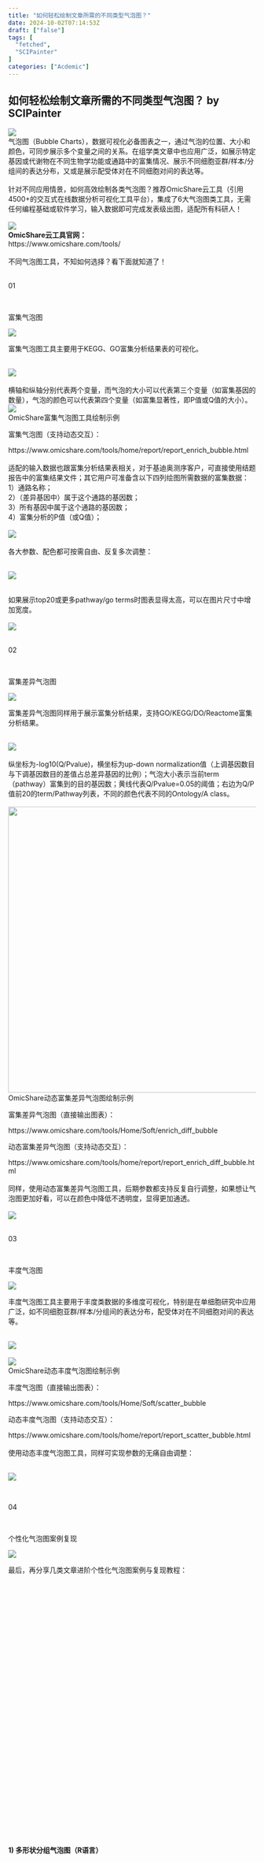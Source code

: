 ```yaml
---
title: "如何轻松绘制文章所需的不同类型气泡图？"
date: 2024-10-02T07:14:53Z
draft: ["false"]
tags: [
  "fetched",
  "SCIPainter"
]
categories: ["Acdemic"]
---
```

如何轻松绘制文章所需的不同类型气泡图？ by SCIPainter
------
<div><section data-mpa-powered-by="yiban.io"><img data-imgfileid="100063773" data-ratio="0.0875" data-s="300,640" data-src="https://mmbiz.qpic.cn/sz_mmbiz_gif/tgUVxVRjT6nRhkIeODMwaD9E83FTjMKRvWbRxqGdkHCypiaGgzuBicnNibvHXRCIZazR9zjTUE8IV1haEg3tbc6Eg/640?wx_fmt=gif&amp;from=appmsg" data-type="gif" data-w="800" src="https://mmbiz.qpic.cn/sz_mmbiz_gif/tgUVxVRjT6nRhkIeODMwaD9E83FTjMKRvWbRxqGdkHCypiaGgzuBicnNibvHXRCIZazR9zjTUE8IV1haEg3tbc6Eg/640?wx_fmt=gif&amp;from=appmsg"></section><section><span>气泡图（Bubble Charts）</span><span>，数据可视化必备图表之一，通过气泡的位置、大小和颜色，可同步展示多个变量之间的关系。在组学类文章中也应用广泛，如展示特定基因或代谢物在不同生物学功能或通路中的富集情况、展示不同细胞亚群/样本/分组间的表达分布，又或是展示配受体对在不同细胞对间的表达等。</span></section><section><span><br></span></section><section><span>针对不同应用情景，如何高效绘制各类气泡图？推荐</span><span>OmicShare云工具</span><span>（引用4500+的交互式在线数据分析可视化工具平台），集成了6大气泡图类工具，无需任何编程基础或软件学习，输入数据即可完成发表级出图，适配所有科研人！</span></section><section><span><br></span></section><section><img data-imgfileid="100063751" data-ratio="0.4203703703703704" data-src="https://mmbiz.qpic.cn/sz_mmbiz_png/tgUVxVRjT6nnWLWazJYX9pZYQRHoTrnKc8eN1ZOey5qlFibHrQE5abDEgqianTicn7tibKSQnSML6APjzfbsnN2bKA/640?wx_fmt=png&amp;from=appmsg" data-type="png" data-w="1080" src="https://mmbiz.qpic.cn/sz_mmbiz_png/tgUVxVRjT6nnWLWazJYX9pZYQRHoTrnKc8eN1ZOey5qlFibHrQE5abDEgqianTicn7tibKSQnSML6APjzfbsnN2bKA/640?wx_fmt=png&amp;from=appmsg"></section><section><strong><span>OmicShare云工具官网：</span></strong></section><section><span>https://www.omicshare.com/tools/</span></section><section><span><br></span></section><section><span>不同气泡图工具，不知如何选择？看下面就知道了！</span></section><section><span><br mpa-from-tpl="t"></span></section><section data-mpa-template="t" mpa-from-tpl="t"><section data-mid="" mpa-from-tpl="t"><section data-mid="" mpa-from-tpl="t"><section data-mid="" mpa-from-tpl="t"><section data-mid="" mpa-from-tpl="t"><section data-mid="" mpa-from-tpl="t"><p data-mid="">01</p></section></section><section data-mid="" mpa-from-tpl="t"><br></section></section><section data-mid="" mpa-from-tpl="t"><p yb-mpa-mark="mark-style-text" data-mid="">富集气泡图</p></section><section data-mid="" mpa-from-tpl="t"><img data-ratio="0.9230769230769231" data-src="https://mmbiz.qpic.cn/mmbiz_gif/Yejauicjpr2mFV6NoGyHBxnZbUkgYI9QW1bUXLgM8wzChveV3hiaEYRhuqKNOTbFwlPicIseac8ornyCZTdjIS3rA/640?from=appmsg" data-w="78" src="https://mmbiz.qpic.cn/mmbiz_gif/Yejauicjpr2mFV6NoGyHBxnZbUkgYI9QW1bUXLgM8wzChveV3hiaEYRhuqKNOTbFwlPicIseac8ornyCZTdjIS3rA/640?from=appmsg"></section></section></section></section><p><span>富集气泡图工具主要用于KEGG、GO富集分析结果表的可视化。</span></p><section><span><br></span></section><section><img data-imgfileid="100063753" data-ratio="0.2807017543859649" data-src="https://mmbiz.qpic.cn/sz_mmbiz_png/tgUVxVRjT6nnWLWazJYX9pZYQRHoTrnKFJUFVt4OPxsJx3h9K9cIQ7yefXc7ic2eG194Gicb8iaBoibu72fwWcbwSw/640?wx_fmt=png&amp;from=appmsg" data-type="png" data-w="912" src="https://mmbiz.qpic.cn/sz_mmbiz_png/tgUVxVRjT6nnWLWazJYX9pZYQRHoTrnKFJUFVt4OPxsJx3h9K9cIQ7yefXc7ic2eG194Gicb8iaBoibu72fwWcbwSw/640?wx_fmt=png&amp;from=appmsg"></section><section><span><br></span></section><section><span>横轴和纵轴分别代表两个变量，而气泡的大小可以代表第三个变量（如富集基因的数量），气泡的颜色可以代表第四个变量（如富集显著性，即P值或Q值的大小）。</span></section><section><img data-imgfileid="100063754" data-ratio="0.7005780346820809" data-src="https://mmbiz.qpic.cn/sz_mmbiz_png/tgUVxVRjT6nnWLWazJYX9pZYQRHoTrnKxfq8WXkI5GNoMT8NYRF9pHAGqMzXLG1SSoquZ05FwIxIGxo0Vw9DtQ/640?wx_fmt=png&amp;from=appmsg" data-type="png" data-w="865" src="https://mmbiz.qpic.cn/sz_mmbiz_png/tgUVxVRjT6nnWLWazJYX9pZYQRHoTrnKxfq8WXkI5GNoMT8NYRF9pHAGqMzXLG1SSoquZ05FwIxIGxo0Vw9DtQ/640?wx_fmt=png&amp;from=appmsg"></section><section><span>OmicShare富集气泡图工具绘制示例</span></section><p><span>富集气泡图（支持动态交互）：</span></p><section><span>https://www.omicshare.com/tools/home/report/report_enrich_bubble.html</span></section><section><span><br></span></section><section><span>适配的输入数据也跟富集分析结果表相关，对于基迪奥测序客户，可直接使用结题报告中的富集结果文件；其它用户可准备含以下四列绘图所需数据的富集数据：</span></section><section><span>1）通路名称；</span></section><section><span>2）（差异基因中）属于这个通路的基因数；</span></section><section><span>3）所有基因中属于这个通路的基因数；</span></section><section><span>4）富集分析的P值（或Q值）；</span></section><section><span><br></span></section><section><img data-imgfileid="100063752" data-ratio="0.2809248554913295" data-src="https://mmbiz.qpic.cn/sz_mmbiz_png/tgUVxVRjT6nnWLWazJYX9pZYQRHoTrnKGLdiakucEFSzFSnCGxicaTIhQJGuO3NnT03iaaAqZn79avqTdwdGtlq4A/640?wx_fmt=png&amp;from=appmsg" data-type="png" data-w="865" src="https://mmbiz.qpic.cn/sz_mmbiz_png/tgUVxVRjT6nnWLWazJYX9pZYQRHoTrnKGLdiakucEFSzFSnCGxicaTIhQJGuO3NnT03iaaAqZn79avqTdwdGtlq4A/640?wx_fmt=png&amp;from=appmsg"></section><section><span><br></span></section><section><span>各大参数、配色都可按需自由、反复多次调整：</span></section><section><span><br></span></section><p><img data-galleryid="" data-imgfileid="100063755" data-ratio="0.48515769944341375" data-src="https://mmbiz.qpic.cn/sz_mmbiz_gif/tgUVxVRjT6nnWLWazJYX9pZYQRHoTrnKYl1IQ31UFqWJb7xwGY6PfficCibkWSW4wX0CKVYdg7eb2rZcyWNlqdxQ/640?wx_fmt=gif&amp;from=appmsg" data-type="gif" data-w="1078" src="https://mmbiz.qpic.cn/sz_mmbiz_gif/tgUVxVRjT6nnWLWazJYX9pZYQRHoTrnKYl1IQ31UFqWJb7xwGY6PfficCibkWSW4wX0CKVYdg7eb2rZcyWNlqdxQ/640?wx_fmt=gif&amp;from=appmsg"></p><section><br></section><section><span>如果展示top20或更多pathway/go terms时图表显得太高，可以在图片尺寸中增加宽度。</span></section><section><br></section><section><img data-imgfileid="100063760" data-ratio="0.7111111111111111" data-src="https://mmbiz.qpic.cn/sz_mmbiz_gif/tgUVxVRjT6nnWLWazJYX9pZYQRHoTrnKT6Ne7wra39ic3fYbAso3Zvcz1vZZuVz5XdPibH4Kduf9N2Rgdh4ZyiaiaA/640?wx_fmt=gif&amp;from=appmsg" data-type="gif" data-w="1080" src="https://mmbiz.qpic.cn/sz_mmbiz_gif/tgUVxVRjT6nnWLWazJYX9pZYQRHoTrnKT6Ne7wra39ic3fYbAso3Zvcz1vZZuVz5XdPibH4Kduf9N2Rgdh4ZyiaiaA/640?wx_fmt=gif&amp;from=appmsg"></section><section><span><br mpa-from-tpl="t"></span></section><section data-mpa-template="t" mpa-from-tpl="t"><section data-mid="" mpa-from-tpl="t"><section data-mid="" mpa-from-tpl="t"><section data-mid="" mpa-from-tpl="t"><section data-mid="" mpa-from-tpl="t"><section data-mid="" mpa-from-tpl="t"><p data-mid="">02</p></section></section><section data-mid="" mpa-from-tpl="t"><br></section></section><section data-mid="" mpa-from-tpl="t"><p yb-mpa-mark="mark-style-text" data-mid="">富集差异气泡图</p></section><section data-mid="" mpa-from-tpl="t"><img data-ratio="0.9230769230769231" data-src="https://mmbiz.qpic.cn/mmbiz_gif/Yejauicjpr2mFV6NoGyHBxnZbUkgYI9QW1bUXLgM8wzChveV3hiaEYRhuqKNOTbFwlPicIseac8ornyCZTdjIS3rA/640?" data-w="78" src="https://mmbiz.qpic.cn/mmbiz_gif/Yejauicjpr2mFV6NoGyHBxnZbUkgYI9QW1bUXLgM8wzChveV3hiaEYRhuqKNOTbFwlPicIseac8ornyCZTdjIS3rA/640?"></section></section></section></section><p><span>富集差异气泡图同样用于展示富集分析结果，支持GO/KEGG/DO/Reactome富集分析结果。</span></p><section><br></section><section><img data-imgfileid="100063759" data-ratio="0.23981481481481481" data-src="https://mmbiz.qpic.cn/sz_mmbiz_png/tgUVxVRjT6nnWLWazJYX9pZYQRHoTrnKL5sicn8E1IktrTticfMPrOpUAThPjwH4zlOiaFsBiciaSWZNicO4TJh6NJicQ/640?wx_fmt=png&amp;from=appmsg" data-type="png" data-w="1080" src="https://mmbiz.qpic.cn/sz_mmbiz_png/tgUVxVRjT6nnWLWazJYX9pZYQRHoTrnKL5sicn8E1IktrTticfMPrOpUAThPjwH4zlOiaFsBiciaSWZNicO4TJh6NJicQ/640?wx_fmt=png&amp;from=appmsg"></section><section><span><br></span></section><section><span>纵坐标为-log10(Q/Pvalue)，横坐标为up-down normalization值（上调基因数目与下调基因数目的差值占总差异基因的比例）；气泡大小表示当前term（pathway）富集到的目的基因数；黄线代表Q/Pvalue=0.05的阈值；右边为Q/P值前20的term/Pathway列表，不同的颜色代表不同的Ontology/A class。</span></section><section><span><br></span></section><section><img data-imgfileid="100063774" data-ratio="0.537962962962963" data-src="https://mmbiz.qpic.cn/sz_mmbiz_png/tgUVxVRjT6nnWLWazJYX9pZYQRHoTrnKyc9U3FNaW0ibZmct5G7I7JwrA8NlROXqyHNDicEGcKiaCBCgtMHXFkicCg/640?&amp;wx_fmt=png" data-type="png" data-w="1080" height="581" width="1080" src="https://mmbiz.qpic.cn/sz_mmbiz_png/tgUVxVRjT6nnWLWazJYX9pZYQRHoTrnKyc9U3FNaW0ibZmct5G7I7JwrA8NlROXqyHNDicEGcKiaCBCgtMHXFkicCg/640?&amp;wx_fmt=png"></section><section><span>OmicShare动态富集差异气泡图绘制示例</span></section><p><span>富集差异气泡图（直接输出图表）：</span></p><section><span>https://www.omicshare.com/tools/Home/Soft/enrich_diff_bubble</span></section><p><span>动态富集差异气泡图（支持动态交互）：</span></p><section><span>https://www.omicshare.com/tools/home/report/report_enrich_diff_bubble.html</span></section><section><span><br></span></section><section><span>同样，使用动态富集差异气泡图工具，后期参数都支持反复自行调整，如果想让气泡图更加好看，可以在颜色中降低不透明度，显得更加通透。</span></section><section><br></section><section><img data-imgfileid="100063757" data-ratio="0.549074074074074" data-src="https://mmbiz.qpic.cn/sz_mmbiz_png/tgUVxVRjT6nnWLWazJYX9pZYQRHoTrnKwhbOmVHown1nEfxeOyPs99eggshPGVKjQ7C4vP3lexvS2GVwJeLNUg/640?wx_fmt=png&amp;from=appmsg" data-type="png" data-w="1080" src="https://mmbiz.qpic.cn/sz_mmbiz_png/tgUVxVRjT6nnWLWazJYX9pZYQRHoTrnKwhbOmVHown1nEfxeOyPs99eggshPGVKjQ7C4vP3lexvS2GVwJeLNUg/640?wx_fmt=png&amp;from=appmsg"></section><section><span><br mpa-from-tpl="t"></span></section><section data-mpa-template="t" mpa-from-tpl="t"><section data-mid="" mpa-from-tpl="t"><section data-mid="" mpa-from-tpl="t"><section data-mid="" mpa-from-tpl="t"><section data-mid="" mpa-from-tpl="t"><section data-mid="" mpa-from-tpl="t"><p data-mid="">03</p></section></section><section data-mid="" mpa-from-tpl="t"><br></section></section><section data-mid="" mpa-from-tpl="t"><p yb-mpa-mark="mark-style-text" data-mid="">丰度气泡图</p></section><section data-mid="" mpa-from-tpl="t"><img data-ratio="0.9230769230769231" data-src="https://mmbiz.qpic.cn/mmbiz_gif/Yejauicjpr2mFV6NoGyHBxnZbUkgYI9QW1bUXLgM8wzChveV3hiaEYRhuqKNOTbFwlPicIseac8ornyCZTdjIS3rA/640?" data-w="78" src="https://mmbiz.qpic.cn/mmbiz_gif/Yejauicjpr2mFV6NoGyHBxnZbUkgYI9QW1bUXLgM8wzChveV3hiaEYRhuqKNOTbFwlPicIseac8ornyCZTdjIS3rA/640?"></section></section></section></section><p><span>丰度气泡图工具主要用于丰度类数据的多维度可视化，特别是在单细胞研究中应用广泛，如不同细胞亚群/样本/分组间的表达分布，配受体对在不同细胞对间的表达等。</span></p><section><br></section><section><img data-imgfileid="100063756" data-ratio="0.23796296296296296" data-src="https://mmbiz.qpic.cn/sz_mmbiz_png/tgUVxVRjT6nnWLWazJYX9pZYQRHoTrnKWN2tibMe5WFgm3pPbPfZoSE0e1Gv8G79QhB2WjZTrlXATB34W4nD0Yw/640?wx_fmt=png&amp;from=appmsg" data-type="png" data-w="1080" src="https://mmbiz.qpic.cn/sz_mmbiz_png/tgUVxVRjT6nnWLWazJYX9pZYQRHoTrnKWN2tibMe5WFgm3pPbPfZoSE0e1Gv8G79QhB2WjZTrlXATB34W4nD0Yw/640?wx_fmt=png&amp;from=appmsg"></section><section><br></section><section><img data-imgfileid="100063761" data-ratio="0.6268518518518519" data-src="https://mmbiz.qpic.cn/sz_mmbiz_png/tgUVxVRjT6nnWLWazJYX9pZYQRHoTrnKuFoNzzuT4xMVSKqjKC23M7WYL0yX1j4s0FpCRBEuBZhKt6lUgjLFCg/640?wx_fmt=png&amp;from=appmsg" data-type="png" data-w="1080" src="https://mmbiz.qpic.cn/sz_mmbiz_png/tgUVxVRjT6nnWLWazJYX9pZYQRHoTrnKuFoNzzuT4xMVSKqjKC23M7WYL0yX1j4s0FpCRBEuBZhKt6lUgjLFCg/640?wx_fmt=png&amp;from=appmsg"></section><section><span>OmicShare动态丰度气泡图绘制示例</span></section><p><span>丰度气泡图（直接输出图表）：</span></p><section><span>https://www.omicshare.com/tools/Home/Soft/scatter_bubble</span></section><p><span>动态丰度气泡图（支持动态交互）：</span></p><section><span>https://www.omicshare.com/tools/home/report/report_scatter_bubble.html</span></section><section><span><br></span></section><section><span>使用动态丰度气泡图工具，同样可实现参数的无痛自由调整：</span></section><section><span><br></span></section><p><img data-galleryid="" data-imgfileid="100063765" data-ratio="0.45925925925925926" data-src="https://mmbiz.qpic.cn/sz_mmbiz_gif/tgUVxVRjT6nnWLWazJYX9pZYQRHoTrnKC06AFTH1EFyiaHo1XhCnAeWgzPU1kDHn79VqAbTr6dnR9T2sZxf1JZA/640?wx_fmt=gif&amp;from=appmsg" data-type="gif" data-w="1080" src="https://mmbiz.qpic.cn/sz_mmbiz_gif/tgUVxVRjT6nnWLWazJYX9pZYQRHoTrnKC06AFTH1EFyiaHo1XhCnAeWgzPU1kDHn79VqAbTr6dnR9T2sZxf1JZA/640?wx_fmt=gif&amp;from=appmsg"></p><section><span><br mpa-from-tpl="t"></span></section><section data-mpa-template="t" mpa-from-tpl="t"><section data-mid="" mpa-from-tpl="t"><section data-mid="" mpa-from-tpl="t"><section data-mid="" mpa-from-tpl="t"><section data-mid="" mpa-from-tpl="t"><section data-mid="" mpa-from-tpl="t"><p data-mid="">04</p></section></section><section data-mid="" mpa-from-tpl="t"><br></section></section><section data-mid="" mpa-from-tpl="t"><p yb-mpa-mark="mark-style-text" data-mid="">个性化气泡图案例复现</p></section><section data-mid="" mpa-from-tpl="t"><img data-ratio="0.9230769230769231" data-src="https://mmbiz.qpic.cn/mmbiz_gif/Yejauicjpr2mFV6NoGyHBxnZbUkgYI9QW1bUXLgM8wzChveV3hiaEYRhuqKNOTbFwlPicIseac8ornyCZTdjIS3rA/640?" data-w="78" src="https://mmbiz.qpic.cn/mmbiz_gif/Yejauicjpr2mFV6NoGyHBxnZbUkgYI9QW1bUXLgM8wzChveV3hiaEYRhuqKNOTbFwlPicIseac8ornyCZTdjIS3rA/640?"></section></section></section></section><p><span>最后，再分享几类文章进阶个性化气泡图案例与复现教程：</span></p><section><span><br mpa-from-tpl="t"></span></section><section data-mpa-template="t" mpa-from-tpl="t"><section data-mpa-template="t" mpa-from-tpl="t"><section mpa-from-tpl="t"><section mpa-from-tpl="t"><section mpa-from-tpl="t"><section powered-by="xiumi.us" mpa-from-tpl="t"><section mpa-from-tpl="t"><section mpa-from-tpl="t"><section powered-by="xiumi.us" mpa-from-tpl="t"><section mpa-from-tpl="t"><section mpa-from-tpl="t"><svg viewbox="0 0 1 1" mpa-from-tpl="t"></svg></section></section></section></section><section mpa-from-tpl="t"><section powered-by="xiumi.us" mpa-from-tpl="t"><section mpa-from-tpl="t"><p><span><strong mpa-from-tpl="t" mpa-is-content="t">1) 多形状分组气泡图（R语言）</strong></span></p></section></section></section></section></section><section powered-by="xiumi.us" mpa-from-tpl="t"><section mpa-from-tpl="t"><section mpa-from-tpl="t"><svg viewbox="0 0 1 1" mpa-from-tpl="t"></svg></section></section></section></section></section></section></section></section><section><span></span></section><section><span><br></span></section><section><span>原本我们使用的丰度气泡图一般是通过颜色和气泡大小的映射展示两个维度数据，而新型气泡图在原本的基础上可以增加到同时展示3-4个维度数据，如左侧分组颜色条区分RNA和蛋白，用不同形状的气泡区分不同的顺反式调控元件：</span></section><section><span><br></span></section><section><img data-imgfileid="100063762" data-ratio="0.6351851851851852" data-src="https://mmbiz.qpic.cn/sz_mmbiz_png/tgUVxVRjT6nnWLWazJYX9pZYQRHoTrnKr11OVdDfO3nepU0PVrg1tCiaF7riaNLSFpWWFSBQbsXmHFUfFgBz0rKA/640?wx_fmt=png&amp;from=appmsg" data-type="png" data-w="1080" src="https://mmbiz.qpic.cn/sz_mmbiz_png/tgUVxVRjT6nnWLWazJYX9pZYQRHoTrnKr11OVdDfO3nepU0PVrg1tCiaF7riaNLSFpWWFSBQbsXmHFUfFgBz0rKA/640?wx_fmt=png&amp;from=appmsg"></section><section><span><a target="_blank" href="http://mp.weixin.qq.com/s?__biz=MzIyOTY3MDA3MA==&amp;mid=2247511594&amp;idx=1&amp;sn=fc2eb01f23a9932c088b01e2e3ccd301&amp;chksm=e8bdc3f3dfca4ae58659c9f090d0a1c6c8fef320ef8847ecbb32890ee9ecf1996aca929bf577&amp;scene=21#wechat_redirect" textvalue="《大佬高分文章都在炫的新表达分布气泡图怎么画?四维度数据展示》" linktype="text" imgurl="" imgdata="null" data-itemshowtype="0" tab="innerlink" data-linktype="2">《大佬高分文章都在炫的新表达分布气泡图怎么画?四维度数据展示》</a></span></section><section><br></section><section data-mpa-template="t" mpa-from-tpl="t"><section data-mpa-template="t" mpa-from-tpl="t"><section mpa-from-tpl="t"><section mpa-from-tpl="t"><section mpa-from-tpl="t"><section powered-by="xiumi.us" mpa-from-tpl="t"><section mpa-from-tpl="t"><section mpa-from-tpl="t"><section powered-by="xiumi.us" mpa-from-tpl="t"><section mpa-from-tpl="t"><section mpa-from-tpl="t"><svg viewbox="0 0 1 1" mpa-from-tpl="t"></svg></section></section></section></section><section mpa-from-tpl="t"><section powered-by="xiumi.us" mpa-from-tpl="t"><section mpa-from-tpl="t"><p><span><strong mpa-from-tpl="t" mpa-is-content="t">2) 热图+差异气泡组合图（OS在线工具）</strong></span></p></section></section></section></section></section><section powered-by="xiumi.us" mpa-from-tpl="t"><section mpa-from-tpl="t"><section mpa-from-tpl="t"><svg viewbox="0 0 1 1" mpa-from-tpl="t"></svg></section></section></section></section></section></section></section></section><section><span></span></section><section><span><br></span></section><section><span>热图与差异气泡图的组合图表，不仅清晰展现了不同分组中目标基因的表达水平，同时还能直观呈现log2FC和pvalue值：</span></section><section><br></section><section><img data-imgfileid="100063763" data-ratio="0.5879629629629629" data-src="https://mmbiz.qpic.cn/sz_mmbiz_png/tgUVxVRjT6nnWLWazJYX9pZYQRHoTrnKSYHnrQJjnbC2oicibVQDspiciaJkdqpEucCL8RpIxGr9vlMjic0vMjh3MHw/640?wx_fmt=png&amp;from=appmsg" data-type="png" data-w="1080" src="https://mmbiz.qpic.cn/sz_mmbiz_png/tgUVxVRjT6nnWLWazJYX9pZYQRHoTrnKSYHnrQJjnbC2oicibVQDspiciaJkdqpEucCL8RpIxGr9vlMjic0vMjh3MHw/640?wx_fmt=png&amp;from=appmsg"></section><section><span><a target="_blank" href="http://mp.weixin.qq.com/s?__biz=MzIyOTY3MDA3MA==&amp;mid=2247541864&amp;idx=1&amp;sn=f793ad68d962a214c7207705e8197015&amp;chksm=e8bd49b1dfcac0a7d78ace02ff7c97a08d699c60f6399cddb639e65e456456690de450915696&amp;scene=21#wechat_redirect" textvalue="《如何绘制Nat Commun同款热图+差异气泡组合图表？》" linktype="text" imgurl="" imgdata="null" data-itemshowtype="0" tab="innerlink" data-linktype="2">《如何绘制Nat Commun同款热图+差异气泡组合图表？》</a></span></section><section><span></span><br mpa-from-tpl="t"></section><section data-mpa-template="t" mpa-from-tpl="t"><section data-mpa-template="t" mpa-from-tpl="t"><section mpa-from-tpl="t"><section mpa-from-tpl="t"><section mpa-from-tpl="t"><section powered-by="xiumi.us" mpa-from-tpl="t"><section mpa-from-tpl="t"><section mpa-from-tpl="t"><section powered-by="xiumi.us" mpa-from-tpl="t"><section mpa-from-tpl="t"><section mpa-from-tpl="t"><svg viewbox="0 0 1 1" mpa-from-tpl="t"></svg></section></section></section></section><section mpa-from-tpl="t"><section powered-by="xiumi.us" mpa-from-tpl="t"><section mpa-from-tpl="t"><p><span><strong mpa-from-tpl="t" mpa-is-content="t">3) 桑基图+气泡图组合（R语言）</strong></span></p></section></section></section></section></section><section powered-by="xiumi.us" mpa-from-tpl="t"><section mpa-from-tpl="t"><section mpa-from-tpl="t"><svg viewbox="0 0 1 1" mpa-from-tpl="t"></svg></section></section></section></section></section></section></section></section><section><span></span></section><section><span><br></span></section><section><span>常规富集气泡图最多可以展示四个维度的信息，桑基图则常用于展示关联数据间的流动。在气泡图左侧通过添加桑基图，可将每个pathway中count对应的基因（或代谢物等）信息直观展示，从而实现五个维度富集信息的可视化：</span></section><section><br></section><section><img data-imgfileid="100063764" data-ratio="0.6925925925925925" data-src="https://mmbiz.qpic.cn/sz_mmbiz_png/tgUVxVRjT6nnWLWazJYX9pZYQRHoTrnKrrgkmFfmMNCIYxcSRRrHZfKb3ib7KRhicRdnGF5k29rFKXUYa1HJQlyA/640?wx_fmt=png&amp;from=appmsg" data-type="png" data-w="1080" src="https://mmbiz.qpic.cn/sz_mmbiz_png/tgUVxVRjT6nnWLWazJYX9pZYQRHoTrnKrrgkmFfmMNCIYxcSRRrHZfKb3ib7KRhicRdnGF5k29rFKXUYa1HJQlyA/640?wx_fmt=png&amp;from=appmsg"></section><section><span><a target="_blank" href="http://mp.weixin.qq.com/s?__biz=MzIyOTY3MDA3MA==&amp;mid=2247510861&amp;idx=1&amp;sn=9e5d468175f71955a7509ea486416161&amp;chksm=e8bdc694dfca4f82c03d4c8c835a79e1c0f6970e11eef7a1ecd1b96a26d90ed0d0d8ec23615f&amp;scene=21#wechat_redirect" textvalue="《如何绘制桑基气泡组合图？富集结果五维度全新展示！》" linktype="text" imgurl="" imgdata="null" data-itemshowtype="0" tab="innerlink" data-linktype="2">《如何绘制桑基气泡组合图？富集结果五维度全新展示！》</a></span></section><section><span><br></span></section><section><span>好啦，今日分享毕！更多科研干货、绘图技能关注SCIPainter不迷路！</span></section><section><br></section><section data-mpa-template="t" mpa-from-tpl="t"><section data-mpa-template="t" mpa-from-tpl="t"><section data-id="94332" mpa-from-tpl="t"><section data-width="100%" mpa-from-tpl="t"><section mpa-from-tpl="t"><section mpa-from-tpl="t"><img data-imgfileid="100047503" data-ratio="0.3208955223880597" data-src="https://mmbiz.qpic.cn/mmbiz_gif/b96CibCt70iabianIHic1hBAAp84hpMCdz5VViafIK59n03Re0HlQO3WgmiczE9guWFNU4YnvyQCfNhqfRuzm2Awpglw/640?wx_fmt=gif" data-w="134" src="https://mmbiz.qpic.cn/mmbiz_gif/b96CibCt70iabianIHic1hBAAp84hpMCdz5VViafIK59n03Re0HlQO3WgmiczE9guWFNU4YnvyQCfNhqfRuzm2Awpglw/640?wx_fmt=gif"> </section></section></section></section><p><br></p></section></section><section><span>OmicShare</span><span>是基迪奥生物旗下，以交互式生信工具、原创组学书籍、生信论坛以及视频教程于一体的生信平台，现</span><span>140000+</span><span>科研人注册使用，超</span><span>4500+</span><span>篇SCI引用。即刻注册，轻松开启NCS绘图之旅！</span></section><section><span><br></span></section><p><span>OmicShare Tools最新方法学文章已发表iMeta：</span></p><p><img data-imgfileid="100063766" data-ratio="0.38981481481481484" data-src="https://mmbiz.qpic.cn/mmbiz_png/6kvRq2WRXpgVcRjTkPoRVXOVMliaBGpibIWq83H9lZ3X3fBukibe6TQP2sXeXoYyhRlNlGjXGT7gg0ZorukHBpE6A/640?wx_fmt=png&amp;from=appmsg" data-type="png" data-w="1080" src="https://mmbiz.qpic.cn/mmbiz_png/6kvRq2WRXpgVcRjTkPoRVXOVMliaBGpibIWq83H9lZ3X3fBukibe6TQP2sXeXoYyhRlNlGjXGT7gg0ZorukHBpE6A/640?wx_fmt=png&amp;from=appmsg"></p><p><strong><span>发表期刊：</span></strong><span><em>iMeta</em></span></p><p><span><strong>发表时间：</strong>202408</span></p><p><span><strong>影响因子：</strong>23.7</span></p><p><span><br></span></p><p><span>如果您在数据处理过程中使用了OmicShare Tools完成了分析，我们期望您在论文发表时，在方法学部分或致谢部分引用或提及OmicShare平台。</span></p><p><span><br></span></p><p><strong><span>引用OmicShare Tools的参考文献为：</span></strong></p><p><span>Mu, Hongyan, Jianzhou Chen, Wenjie Huang, Gui Huang, Meiying Deng, Shimiao Hong, Peng Ai, Chuan Gao, and Huangkai Zhou. 2024. “OmicShare tools: a Zero‐Code Interactive Online Platform for Biological Data Analysis and Visualization.” iMeta e228. https://doi.org/10.1002/imt2.228</span></p><section><br></section><section><span><strong><span>*海量工具使用无门槛：</span></strong></span><span>161+</span><span>工具覆盖</span><span>99%</span><span>生命科学期刊发表所需，无需任何编程基础，提交数据即可完成绘图；</span></section><section><span><br></span></section><section><img data-imgfileid="100063767" data-ratio="0.5634847080630213" data-src="https://mmbiz.qpic.cn/sz_mmbiz_gif/tgUVxVRjT6kkTWeE9cKiaTwWEZz5pWqnbIvicVjCqmKhRevTMytgDRibticYxg8BcFYgFDWCRWfPmic346NFe3JRt4Q/640?wx_fmt=gif&amp;from=appmsg" data-type="gif" data-w="1079" src="https://mmbiz.qpic.cn/sz_mmbiz_gif/tgUVxVRjT6kkTWeE9cKiaTwWEZz5pWqnbIvicVjCqmKhRevTMytgDRibticYxg8BcFYgFDWCRWfPmic346NFe3JRt4Q/640?wx_fmt=gif&amp;from=appmsg"></section><section><span><br></span></section><section><span><strong><span>*发表级美图直出：</span></strong></span><span>顶刊审美，参数/配色可实时交互；</span></section><section><img data-galleryid="" data-imgfileid="100063768" data-ratio="0.6431881371640408" data-src="https://mmbiz.qpic.cn/sz_mmbiz_gif/tgUVxVRjT6kUoJDLG2zsMibcXeayk7g1dFdTgM9sDDC424LznfeLhz2nib3uw8LCPa0KhD2zw6D1W3g9mmiakBQ7Q/640?wx_fmt=gif&amp;from=appmsg" data-type="gif" data-w="1079" src="https://mmbiz.qpic.cn/sz_mmbiz_gif/tgUVxVRjT6kUoJDLG2zsMibcXeayk7g1dFdTgM9sDDC424LznfeLhz2nib3uw8LCPa0KhD2zw6D1W3g9mmiakBQ7Q/640?wx_fmt=gif&amp;from=appmsg"></section><section><strong><span>OS注册：</span></strong></section><section><span>https://www.omicshare.com/user/register.php?lang=zh</span></section><section><strong><span>OS工具：</span></strong><span>https://www.omicshare.com/tools/</span></section><section><strong><span>OS会员：</span></strong><span>https://www.omicshare.com/vip/</span></section><section><br></section><section data-mpa-template="t" mpa-from-tpl="t"><section data-mpa-template="t" mpa-from-tpl="t"><section data-mid="" mpa-from-tpl="t"><section data-mid="" mpa-from-tpl="t"><section data-mid="" mpa-from-tpl="t"><section data-mid="" mpa-from-tpl="t"><img data-imgfileid="503537932" data-ratio="0.5845070422535211" data-src="https://mmbiz.qpic.cn/mmbiz_png/b2NBibtPFhOXN1Rh1Y1ibC8AgJhOXqiay3X14awZPPYbNCb5iaqbLWGF6DNYjrp8kZ3n2fYUjQnaO9Bvj1mR14OBYA/640?from=appmsg&amp;wx_fmt=png" data-w="284" src="https://mmbiz.qpic.cn/mmbiz_png/b2NBibtPFhOXN1Rh1Y1ibC8AgJhOXqiay3X14awZPPYbNCb5iaqbLWGF6DNYjrp8kZ3n2fYUjQnaO9Bvj1mR14OBYA/640?from=appmsg&amp;wx_fmt=png"></section><section data-mid="" mpa-from-tpl="t"><br mpa-from-tpl="t"></section><section data-mid="" mpa-from-tpl="t"><section data-mid="" mpa-from-tpl="t"><section data-mid="" mpa-from-tpl="t"><img data-imgfileid="503537930" data-ratio="0.1875" data-src="https://mmbiz.qpic.cn/mmbiz_png/bBibQ23V3Ntgrq38h2o2ibqviaXVkG7lGBEFcN6YkiauqGrt4uSIQS0ogZsAhKFomNsIjLgm8W9nZWAqiaicYG26iaLfQ/640?from=appmsg&amp;wx_fmt=png" data-w="64" src="https://mmbiz.qpic.cn/mmbiz_png/bBibQ23V3Ntgrq38h2o2ibqviaXVkG7lGBEFcN6YkiauqGrt4uSIQS0ogZsAhKFomNsIjLgm8W9nZWAqiaicYG26iaLfQ/640?from=appmsg&amp;wx_fmt=png"></section><section data-mid="" mpa-from-tpl="t"><p data-mid="">READ MORE</p></section></section><section data-mid="" mpa-from-tpl="t"><br mpa-from-tpl="t"></section><section data-mid="" mpa-from-tpl="t"><p data-mid=""><span data-mid="">延伸阅读</span></p></section></section></section></section></section></section></section><section><span></span></section><section><span><br></span></section><section><span><a target="_blank" href="http://mp.weixin.qq.com/s?__biz=MzIyOTY3MDA3MA==&amp;mid=2247542726&amp;idx=1&amp;sn=cc64351390ff79fcc3e138419cb53430&amp;chksm=e8bd4a1fdfcac3096d381d0677734f058a0674fdfb8f72ace7579e38db00da883b23554318f6&amp;scene=21#wechat_redirect" textvalue="一眼被老板夸的结果图这样画！超简单超丝滑" linktype="image" imgurl="https://mmbiz.qpic.cn/sz_mmbiz_jpg/tgUVxVRjT6mHo268k3HfSgXVlCCQXnelPDicyG0PxNY2CTwyiao2II62msd8wkXd9pD8SMqELanzuZl0UFUwufgA/0?wx_fmt=jpeg&amp;from=appmsg" imgdata="[object Object]" data-itemshowtype="0" tab="innerlink" data-linktype="1"><span><img data-galleryid="" data-imgfileid="100061143" data-ratio="0.4685185185185185" data-s="300,640" data-src="https://mmbiz.qpic.cn/sz_mmbiz_jpg/tgUVxVRjT6mHo268k3HfSgXVlCCQXnelPDicyG0PxNY2CTwyiao2II62msd8wkXd9pD8SMqELanzuZl0UFUwufgA/640?wx_fmt=jpeg&amp;from=appmsg" data-type="jpeg" data-w="1080" src="https://mmbiz.qpic.cn/sz_mmbiz_jpg/tgUVxVRjT6mHo268k3HfSgXVlCCQXnelPDicyG0PxNY2CTwyiao2II62msd8wkXd9pD8SMqELanzuZl0UFUwufgA/640?wx_fmt=jpeg&amp;from=appmsg"></span></a><br></span></section><section><span><br></span></section><section><span><a target="_blank" href="http://mp.weixin.qq.com/s?__biz=MzIyOTY3MDA3MA==&amp;mid=2247547066&amp;idx=1&amp;sn=9f471f14f24311938fc1af2adf0a9072&amp;chksm=e8bd5563dfcadc75e2a4881bfcb150f2fbd9c90ec6a332fdb1647278390d627ab3efaa6abf23&amp;scene=21#wechat_redirect" textvalue="植物单细胞合作文章多多多 平均IF 9.7" linktype="image" imgurl="https://mmbiz.qpic.cn/sz_mmbiz_jpg/tgUVxVRjT6nnWLWazJYX9pZYQRHoTrnKQiaddKINeWkJkRicpwh4nanNIEVKnUlUTozpbGwkLJgGIrEw3b6ibT23w/0?wx_fmt=jpeg&amp;from=appmsg" imgdata="[object Object]" data-itemshowtype="11" tab="innerlink" data-linktype="1"><span><img data-galleryid="" data-imgfileid="100063717" data-ratio="0.4685185185185185" data-s="300,640" data-src="https://mmbiz.qpic.cn/sz_mmbiz_jpg/tgUVxVRjT6nnWLWazJYX9pZYQRHoTrnKQiaddKINeWkJkRicpwh4nanNIEVKnUlUTozpbGwkLJgGIrEw3b6ibT23w/640?wx_fmt=jpeg&amp;from=appmsg" data-type="jpeg" data-w="1080" src="https://mmbiz.qpic.cn/sz_mmbiz_jpg/tgUVxVRjT6nnWLWazJYX9pZYQRHoTrnKQiaddKINeWkJkRicpwh4nanNIEVKnUlUTozpbGwkLJgGIrEw3b6ibT23w/640?wx_fmt=jpeg&amp;from=appmsg"></span></a><br></span></section><section><span><br></span></section><section><span><br></span></section><p><strong><span>*未经许可，不得以任何方式复制或抄袭本篇文章之部分或全部内容。版权所有，侵权必究。</span></strong></p><p><br></p><section data-role="outer" label="Powered by 135editor.com"><section data-tools="135编辑器" data-id="105648"><section><section data-role="outer" label="Powered by 135editor.com"><section data-tools="135编辑器" data-id="105648"><section><section><img data-ratio="0.8780487804878049" data-src="https://mmbiz.qpic.cn/sz_mmbiz_png/tgUVxVRjT6kCKJYcEqEIfoJYG621mPJE8VibmibGU0Jxic9iabARVRH0FT6BNE8VAglWFXBPibFAU7a6tWGibSs8wyUg/640?wx_fmt=png" data-type="png" data-w="41" data-width="100%" data-imgfileid="100063770" src="https://mmbiz.qpic.cn/sz_mmbiz_png/tgUVxVRjT6kCKJYcEqEIfoJYG621mPJE8VibmibGU0Jxic9iabARVRH0FT6BNE8VAglWFXBPibFAU7a6tWGibSs8wyUg/640?wx_fmt=png"></section><section><section><section data-width="35%"><section><section data-width="100%"><img data-imgfileid="100063771" data-ratio="1" data-src="https://mmbiz.qpic.cn/sz_mmbiz_jpg/tgUVxVRjT6kCKJYcEqEIfoJYG621mPJEv5etCBwHicqbEPwnVrkpaasxqaVibM4mT2JdIuN6yTlYWDD4mL5A427A/640?wx_fmt=jpeg" data-type="jpeg" data-w="860" data-width="100%" title="SCIPainter 30cm二维码.jpg" src="https://mmbiz.qpic.cn/sz_mmbiz_jpg/tgUVxVRjT6kCKJYcEqEIfoJYG621mPJEv5etCBwHicqbEPwnVrkpaasxqaVibM4mT2JdIuN6yTlYWDD4mL5A427A/640?wx_fmt=jpeg"></section></section></section><section data-width="50%"><section><section data-brushtype="text"><span><strong># SCIPainter</strong></span></section><section data-brushtype="text" hm_fix="361:593"><p>基迪奥旗下绘图公众号</p><p>分享科研绘图技能与工具</p><p>欢迎关注与转发~</p></section></section></section></section></section></section></section></section><section><br></section></section></section><section data-role="paragraph"><section><section powered-by="xiumi.us"><section><section powered-by="xiumi.us"><section><img data-ratio="1" data-src="https://mmbiz.qpic.cn/sz_mmbiz_gif/tgUVxVRjT6kCKJYcEqEIfoJYG621mPJEgMd0aMPtmrDjiaX8sBhfhicVteeHf1JicexSpUbS3fdS9SiboUVN7guaPw/640?wx_fmt=gif" data-type="gif" data-w="400" data-imgfileid="100063772" src="https://mmbiz.qpic.cn/sz_mmbiz_gif/tgUVxVRjT6kCKJYcEqEIfoJYG621mPJEgMd0aMPtmrDjiaX8sBhfhicVteeHf1JicexSpUbS3fdS9SiboUVN7guaPw/640?wx_fmt=gif"></section></section></section><section><section powered-by="xiumi.us"><section><p><span><strong>你的好友拍了拍你</strong></span></p><p><span><strong>并请你帮她点一下</strong></span><strong><span>“分享”</span></strong><span><strong><span>~</span></strong></span></p></section></section></section></section></section><p><br></p></section></section><section><span><br></span></section><p><mp-style-type data-value="10000"></mp-style-type></p></div>  
<hr>
<a href="https://mp.weixin.qq.com/s/sGJg54nOlEphZy1fug0ECA",target="_blank" rel="noopener noreferrer">原文链接</a>
